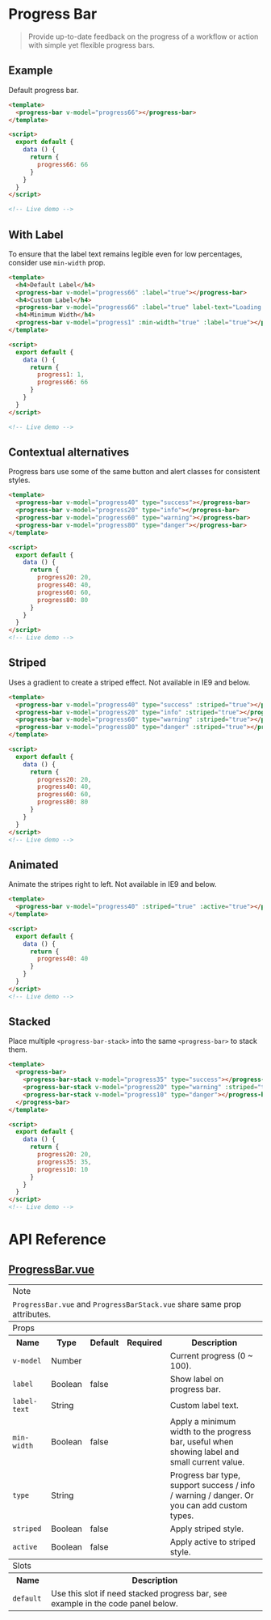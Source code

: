 # Progress Bar

> Provide up-to-date feedback on the progress of a workflow or action with simple yet flexible progress bars.

## Example

Default progress bar.

```html
<template>
  <progress-bar v-model="progress66"></progress-bar>
</template>

<script>
  export default {
    data () {
      return {
        progress66: 66
      }
    }
  }
</script>

<!-- Live demo -->
```

## With Label

To ensure that the label text remains legible even for low percentages, consider use `min-width` prop.

```html
<template>
  <h4>Default Label</h4>
  <progress-bar v-model="progress66" :label="true"></progress-bar>
  <h4>Custom Label</h4>
  <progress-bar v-model="progress66" :label="true" label-text="Loading......Please wait."></progress-bar>
  <h4>Minimum Width</h4>
  <progress-bar v-model="progress1" :min-width="true" :label="true"></progress-bar>
</template>

<script>
  export default {
    data () {
      return {
        progress1: 1,
        progress66: 66
      }
    }
  }
</script>

<!-- Live demo -->
```

## Contextual alternatives

Progress bars use some of the same button and alert classes for consistent styles.

```html
<template>
  <progress-bar v-model="progress40" type="success"></progress-bar>
  <progress-bar v-model="progress20" type="info"></progress-bar>
  <progress-bar v-model="progress60" type="warning"></progress-bar>
  <progress-bar v-model="progress80" type="danger"></progress-bar>
</template>

<script>
  export default {
    data () {
      return {
        progress20: 20,
        progress40: 40,
        progress60: 60,
        progress80: 80
      }
    }
  }
</script>
<!-- Live demo -->
```

## Striped

Uses a gradient to create a striped effect. Not available in IE9 and below.

```html
<template>
  <progress-bar v-model="progress40" type="success" :striped="true"></progress-bar>
  <progress-bar v-model="progress20" type="info" :striped="true"></progress-bar>
  <progress-bar v-model="progress60" type="warning" :striped="true"></progress-bar>
  <progress-bar v-model="progress80" type="danger" :striped="true"></progress-bar>
</template>

<script>
  export default {
    data () {
      return {
        progress20: 20,
        progress40: 40,
        progress60: 60,
        progress80: 80
      }
    }
  }
</script>
<!-- Live demo -->
```

## Animated

Animate the stripes right to left. Not available in IE9 and below.

```html
<template>
  <progress-bar v-model="progress40" :striped="true" :active="true"></progress-bar>
</template>

<script>
  export default {
    data () {
      return {
        progress40: 40
      }
    }
  }
</script>
<!-- Live demo -->
```

## Stacked

Place multiple `<progress-bar-stack>` into the same `<progress-bar>` to stack them.

```html
<template>
  <progress-bar>
    <progress-bar-stack v-model="progress35" type="success"></progress-bar-stack>
    <progress-bar-stack v-model="progress20" type="warning" :striped="true"></progress-bar-stack>
    <progress-bar-stack v-model="progress10" type="danger"></progress-bar-stack>
  </progress-bar>
</template>

<script>
  export default {
    data () {
      return {
        progress20: 20,
        progress35: 35,
        progress10: 10
      }
    }
  }
</script>
<!-- Live demo -->
```

# API Reference

## [ProgressBar.vue](https://github.com/wxsms/uiv/tree/master/src/components/progressbar/ProgressBar.vue)

<div class="table-responsive">
  <table class="table table-bordered">
    <tbody>
    <tr>
      <td colspan="5"><span class="label label-default">Note</span></td>
    </tr>
    <tr>
      <td colspan="5"><code>ProgressBar.vue</code> and <code>ProgressBarStack.vue</code> share same prop attributes.
      </td>
    </tr>
    </tbody>
    <tbody>
    <tr>
      <td colspan="5"><span class="label label-default">Props</span></td>
    </tr>
    <tr>
      <th>Name</th>
      <th>Type</th>
      <th>Default</th>
      <th width="50px">Required</th>
      <th>Description</th>
    </tr>
    <tr>
      <td nowrap="nowrap"><code>v-model</code></td>
      <td>Number</td>
      <td></td>
      <td><i class="glyphicon glyphicon-ok"></i></td>
      <td>Current progress (0 ~ 100).</td>
    </tr>
    <tr>
      <td nowrap="nowrap"><code>label</code></td>
      <td>Boolean</td>
      <td>false</td>
      <td></td>
      <td>Show label on progress bar.</td>
    </tr>
    <tr>
      <td nowrap="nowrap"><code>label-text</code></td>
      <td>String</td>
      <td></td>
      <td></td>
      <td>Custom label text.</td>
    </tr>
    <tr>
      <td nowrap="nowrap"><code>min-width</code></td>
      <td>Boolean</td>
      <td>false</td>
      <td></td>
      <td>Apply a minimum width to the progress bar, useful when showing label and small current value.</td>
    </tr>
    <tr>
      <td nowrap="nowrap"><code>type</code></td>
      <td>String</td>
      <td></td>
      <td></td>
      <td>Progress bar type, support success / info / warning / danger. Or you can add custom types.</td>
    </tr>
    <tr>
      <td nowrap="nowrap"><code>striped</code></td>
      <td>Boolean</td>
      <td>false</td>
      <td></td>
      <td>Apply striped style.</td>
    </tr>
    <tr>
      <td nowrap="nowrap"><code>active</code></td>
      <td>Boolean</td>
      <td>false</td>
      <td></td>
      <td>Apply active to striped style.</td>
    </tr>
    </tbody>
    <tbody>
    <tr>
      <td colspan="5"><span class="label label-default">Slots</span></td>
    </tr>
    <tr>
      <th>Name</th>
      <th colspan="4">Description</th>
    </tr>
    <tr>
      <td nowrap="nowrap"><code>default</code></td>
      <td colspan="4">Use this slot if need stacked progress bar, see example in the code panel below.</td>
    </tr>
    </tbody>
  </table>
</div>


<!-- Live demo script
<script>
  export default {
    data () {
      return {
        progress1: 1,
        progress66: 66,
        progress20: 20,
        progress40: 40,
        progress60: 60,
        progress80: 80,
        progress35: 35,
        progress10: 10
      }
    }
  }
</script>
-->
